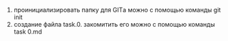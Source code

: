 1. проинициализировать папку для GITа можно с помощью команды git init <br>
2. создание файла task.0. закомитить его можно с помощью команды task 0.md<br>
